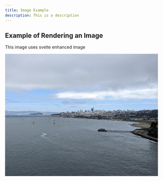 ```yaml
---
title: Image Example
description: This is a description
---
```


## Example of Rendering an Image

This image uses svelte enhanced image

![example](/static/testphoto.png)
